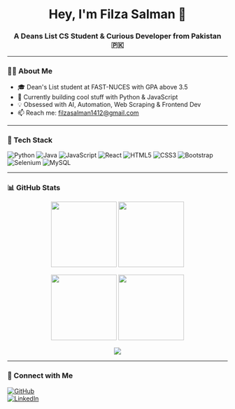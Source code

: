 <h1 align="center">Hey, I'm Filza Salman 👋</h1>
<h3 align="center">A Deans List CS Student & Curious Developer from Pakistan 🇵🇰</h3>

---

### 👩‍💻 About Me

- 🎓 Dean's List student at FAST-NUCES with GPA above 3.5  
- 🚀 Currently building cool stuff with Python & JavaScript  
- 💡 Obsessed with AI, Automation, Web Scraping & Frontend Dev  
- 📫 Reach me: filzasalman1412@gmail.com  

---

### 🚀 Tech Stack

![Python](https://img.shields.io/badge/Python-3776AB?style=for-the-badge&logo=python&logoColor=white)
![Java](https://img.shields.io/badge/Java-ED8B00?style=for-the-badge&logo=openjdk&logoColor=white)
![JavaScript](https://img.shields.io/badge/JavaScript-F7DF1E?style=for-the-badge&logo=javascript&logoColor=black)
![React](https://img.shields.io/badge/React-20232A?style=for-the-badge&logo=react&logoColor=61DAFB)
![HTML5](https://img.shields.io/badge/HTML5-E34F26?style=for-the-badge&logo=html5&logoColor=white)
![CSS3](https://img.shields.io/badge/CSS3-1572B6?style=for-the-badge&logo=css3&logoColor=white)
![Bootstrap](https://img.shields.io/badge/Bootstrap-563D7C?style=for-the-badge&logo=bootstrap&logoColor=white)
![Selenium](https://img.shields.io/badge/Selenium-43B02A?style=for-the-badge&logo=selenium&logoColor=white)
![MySQL](https://img.shields.io/badge/MySQL-00000F?style=for-the-badge&logo=mysql&logoColor=white)

---

### 📊 GitHub Stats

<p align="center">
  <img src="https://github-readme-stats.vercel.app/api?username=FilzaSalman&show_icons=true&theme=radical" height="150" />
  <img src="https://github-readme-stats.vercel.app/api/top-langs/?username=FilzaSalman&layout=compact&theme=radical" height="150" />
</p>

<p align="center">
  <img src="https://streak-stats.demolab.com/?user=FilzaSalman&theme=radical" height="150" />
  <img src="https://github-readme-activity-graph.cyclic.app/graph?username=FilzaSalman&theme=radical" height="150" />
</p>

<p align="center">
  <img src="https://github-profile-trophy.vercel.app/?username=FilzaSalman&theme=radical&no-frame=true&row=1" />
</p>

---

### 🔗 Connect with Me

[![GitHub](https://img.shields.io/badge/GitHub-000?style=for-the-badge&logo=github&logoColor=white)](https://github.com/FilzaSalman)  
[![LinkedIn](https://img.shields.io/badge/LinkedIn-0077B5?style=for-the-badge&logo=linkedin&logoColor=white)](https://linkedin.com/in/filzaxsalman)  
